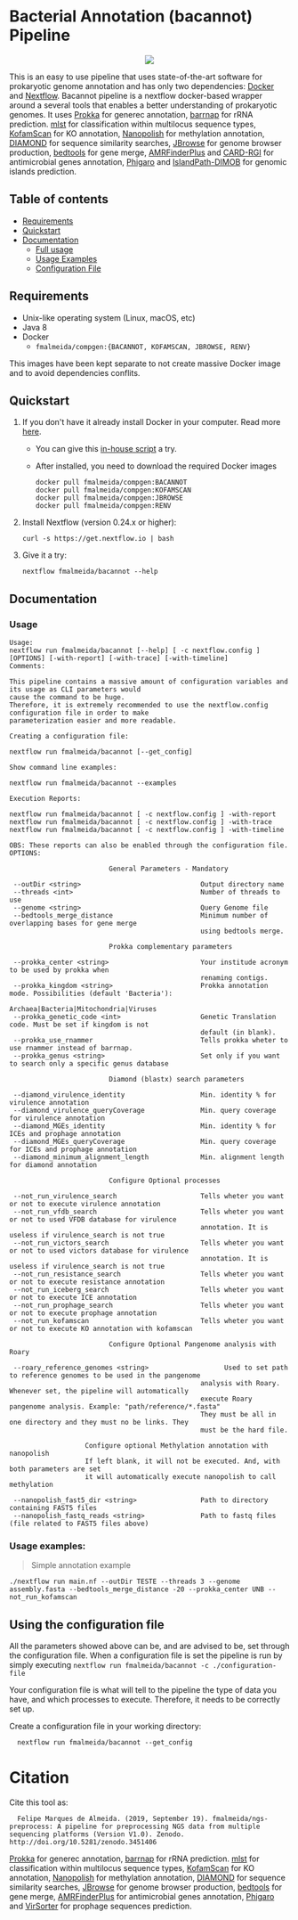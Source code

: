 # Bacterial Annotation (bacannot) Pipeline

<p align="center">
<img src="docs/annotation_en.png">
<p align="center"><p align="center">
</p>

This is an easy to use pipeline that uses state-of-the-art software for prokaryotic genome annotation and has only two dependencies: [Docker](https://www.docker.com/) and [Nextflow](https://github.com/nextflow-io/nextflow). Bacannot pipeline is a nextflow docker-based wrapper around a several tools that enables a better understanding of prokaryotic genomes. It uses [Prokka](https://github.com/tseemann/prokka) for generec annotation, [barrnap](https://github.com/tseemann/barrnap) for rRNA prediction. [mlst](https://github.com/tseemann/mlst) for classification within multilocus sequence types, [KofamScan](https://github.com/takaram/kofam_scan) for KO annotation, [Nanopolish](https://github.com/jts/nanopolish) for methylation annotation, [DIAMOND](https://github.com/bbuchfink/diamond) for sequence similarity searches, [JBrowse](http://jbrowse.org/) for genome browser production, [bedtools](https://bedtools.readthedocs.io/en/latest/) for gene merge, [AMRFinderPlus](https://github.com/ncbi/amr/wiki) and [CARD-RGI](https://github.com/arpcard/rgi) for antimicrobial genes annotation, [Phigaro](https://github.com/bobeobibo/phigaro) and [IslandPath-DIMOB](https://github.com/brinkmanlab/islandpath) for genomic islands prediction.

## Table of contents

* [Requirements](https://github.com/fmalmeida/ngs-preprocess#requirements)
* [Quickstart](https://github.com/fmalmeida/ngs-preprocess#quickstart)
* [Documentation](https://github.com/fmalmeida/ngs-preprocess#documentation)
  * [Full usage](https://github.com/fmalmeida/ngs-preprocess#usage)
  * [Usage Examples](https://github.com/fmalmeida/ngs-preprocess#usage-examples)
  * [Configuration File](https://github.com/fmalmeida/ngs-preprocess#using-the-configuration-file)

## Requirements

* Unix-like operating system (Linux, macOS, etc)
* Java 8
* Docker
  * `fmalmeida/compgen:{BACANNOT, KOFAMSCAN, JBROWSE, RENV}`

This images have been kept separate to not create massive Docker image and to avoid dependencies conflits.

## Quickstart

1. If you don't have it already install Docker in your computer. Read more [here](https://docs.docker.com/).
    * You can give this [in-house script](https://github.com/fmalmeida/bioinfo/blob/master/dockerfiles/docker_install.sh) a try.
    * After installed, you need to download the required Docker images

          docker pull fmalmeida/compgen:BACANNOT
          docker pull fmalmeida/compgen:KOFAMSCAN
          docker pull fmalmeida/compgen:JBROWSE
          docker pull fmalmeida/compgen:RENV

2. Install Nextflow (version 0.24.x or higher):

       curl -s https://get.nextflow.io | bash

3. Give it a try:

       nextflow fmalmeida/bacannot --help

## Documentation

### Usage

    Usage:
    nextflow run fmalmeida/bacannot [--help] [ -c nextflow.config ] [OPTIONS] [-with-report] [-with-trace] [-with-timeline]
    Comments:

    This pipeline contains a massive amount of configuration variables and its usage as CLI parameters would
    cause the command to be huge.
    Therefore, it is extremely recommended to use the nextflow.config configuration file in order to make
    parameterization easier and more readable.

    Creating a configuration file:

    nextflow run fmalmeida/bacannot [--get_config]

    Show command line examples:

    nextflow run fmalmeida/bacannot --examples

    Execution Reports:

    nextflow run fmalmeida/bacannot [ -c nextflow.config ] -with-report
    nextflow run fmalmeida/bacannot [ -c nextflow.config ] -with-trace
    nextflow run fmalmeida/bacannot [ -c nextflow.config ] -with-timeline

    OBS: These reports can also be enabled through the configuration file.
    OPTIONS:

                             General Parameters - Mandatory

     --outDir <string>                              Output directory name
     --threads <int>                                Number of threads to use
     --genome <string>                              Query Genome file
     --bedtools_merge_distance                      Minimum number of overlapping bases for gene merge
                                                    using bedtools merge.

                             Prokka complementary parameters

     --prokka_center <string>                       Your institude acronym to be used by prokka when
                                                    renaming contigs.
     --prokka_kingdom <string>                      Prokka annotation mode. Possibilities (default 'Bacteria'):
                                                    Archaea|Bacteria|Mitochondria|Viruses
     --prokka_genetic_code <int>                    Genetic Translation code. Must be set if kingdom is not
                                                    default (in blank).
     --prokka_use_rnammer                           Tells prokka wheter to use rnammer instead of barrnap.
     --prokka_genus <string>                        Set only if you want to search only a specific genus database

                             Diamond (blastx) search parameters

     --diamond_virulence_identity                   Min. identity % for virulence annotation
     --diamond_virulence_queryCoverage              Min. query coverage for virulence annotation
     --diamond_MGEs_identity                        Min. identity % for ICEs and prophage annotation
     --diamond_MGEs_queryCoverage                   Min. query coverage for ICEs and prophage annotation
     --diamond_minimum_alignment_length             Min. alignment length for diamond annotation

                             Configure Optional processes

     --not_run_virulence_search                     Tells wheter you want or not to execute virulence annotation
     --not_run_vfdb_search                          Tells wheter you want or not to used VFDB database for virulence
                                                    annotation. It is useless if virulence_search is not true
     --not_run_victors_search                       Tells wheter you want or not to used victors database for virulence
                                                    annotation. It is useless if virulence_search is not true
     --not_run_resistance_search                    Tells wheter you want or not to execute resistance annotation
     --not_run_iceberg_search                       Tells wheter you want or not to execute ICE annotation
     --not_run_prophage_search                      Tells wheter you want or not to execute prophage annotation
     --not_run_kofamscan                            Tells wheter you want or not to execute KO annotation with kofamscan

                             Configure Optional Pangenome analysis with Roary

     --roary_reference_genomes <string>                   Used to set path to reference genomes to be used in the pangenome
                                                    analysis with Roary. Whenever set, the pipeline will automatically
                                                    execute Roary pangenome analysis. Example: "path/reference/*.fasta"
                                                    They must be all in one directory and they must no be links. They
                                                    must be the hard file.

                       Configure optional Methylation annotation with nanopolish
                       If left blank, it will not be executed. And, with both parameters are set
                       it will automatically execute nanopolish to call methylation

     --nanopolish_fast5_dir <string>                Path to directory containing FAST5 files
     --nanopolish_fastq_reads <string>              Path to fastq files (file related to FAST5 files above)

### Usage examples:

> Simple annotation example

    ./nextflow run main.nf --outDir TESTE --threads 3 --genome assembly.fasta --bedtools_merge_distance -20 --prokka_center UNB --not_run_kofamscan

## Using the configuration file

All the parameters showed above can be, and are advised to be, set through the configuration file. When a configuration file is set the pipeline is run by simply executing `nextflow run fmalmeida/bacannot -c ./configuration-file`

Your configuration file is what will tell to the pipeline the type of data you have, and which processes to execute. Therefore, it needs to be correctly set up.

Create a configuration file in your working directory:

      nextflow run fmalmeida/bacannot --get_config

# Citation

Cite this tool as:

      Felipe Marques de Almeida. (2019, September 19). fmalmeida/ngs-preprocess: A pipeline for preprocessing NGS data from multiple sequencing platforms (Version V1.0). Zenodo. http://doi.org/10.5281/zenodo.3451406

[Prokka](https://github.com/tseemann/prokka) for generec annotation, [barrnap](https://github.com/tseemann/barrnap) for rRNA prediction. [mlst](https://github.com/tseemann/mlst) for classification within multilocus sequence types, [KofamScan](https://github.com/takaram/kofam_scan) for KO annotation, [Nanopolish](https://github.com/jts/nanopolish) for methylation annotation, [DIAMOND](https://github.com/bbuchfink/diamond) for sequence similarity searches, [JBrowse](http://jbrowse.org/) for genome browser production, [bedtools](https://bedtools.readthedocs.io/en/latest/) for gene merge, [AMRFinderPlus](https://github.com/ncbi/amr/wiki) for antimicrobial genes annotation, [Phigaro](https://github.com/bobeobibo/phigaro) and [VirSorter](https://github.com/simroux/VirSorter) for prophage sequences prediction.
